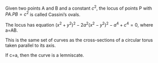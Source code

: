Given two points A and B and a constant $c^{2},$ the locus of points P
with $PA.PB=c^{2}$ is called Cassini’s ovals.

The locus has equation
$(x^{2}+y^{2})^{2}-2a^{2}(x^{2}-y^{2})^{2}-a^{4}+c^{4}=0,$ where a=AB.

This is the same set of curves as the cross-sections of a circular torus
taken parallel to its axis.

If c=a, then the curve is a lemniscate.
